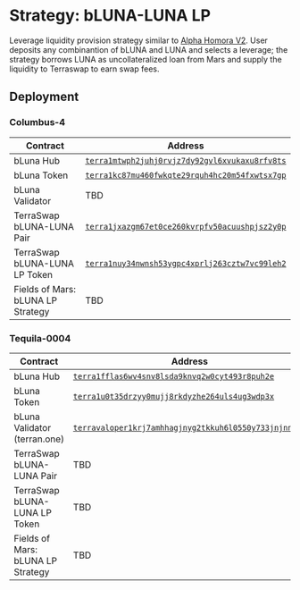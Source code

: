 # Strategy: bLUNA-LUNA LP

Leverage liquidity provision strategy similar to [Alpha Homora V2](https://alphafinancelab.gitbook.io/alpha-homora-v2/). User deposits any combinantion of bLUNA and LUNA and selects a leverage; the strategy borrows LUNA as uncollateralized loan from Mars and supply the liquidity to Terraswap to earn swap fees.

## Deployment

### Columbus-4

| Contract                          | Address                                                                                                                                      |
| --------------------------------- | -------------------------------------------------------------------------------------------------------------------------------------------- |
| bLuna Hub                         | [`terra1mtwph2juhj0rvjz7dy92gvl6xvukaxu8rfv8ts`](https://finder.terra.money/columbus-4/address/terra1mtwph2juhj0rvjz7dy92gvl6xvukaxu8rfv8ts) |
| bLuna Token                       | [`terra1kc87mu460fwkqte29rquh4hc20m54fxwtsx7gp`](https://finder.terra.money/columbus-4/address/terra1kc87mu460fwkqte29rquh4hc20m54fxwtsx7gp) |
| bLuna Validator                   | TBD                                                                                                                                          |
| TerraSwap bLUNA-LUNA Pair         | [`terra1jxazgm67et0ce260kvrpfv50acuushpjsz2y0p`](https://finder.terra.money/columbus-4/address/terra1jxazgm67et0ce260kvrpfv50acuushpjsz2y0p) |
| TerraSwap bLUNA-LUNA LP Token     | [`terra1nuy34nwnsh53ygpc4xprlj263cztw7vc99leh2`](https://finder.terra.money/columbus-4/address/terra1nuy34nwnsh53ygpc4xprlj263cztw7vc99leh2) |
| Fields of Mars: bLUNA LP Strategy | TBD                                                                                                                                          |

### Tequila-0004

| Contract                          | Address                                                                                                                                                    |
| --------------------------------- | ---------------------------------------------------------------------------------------------------------------------------------------------------------- |
| bLuna Hub                         | [`terra1fflas6wv4snv8lsda9knvq2w0cyt493r8puh2e`](https://finder.terra.money/columbus-4/address/terra1fflas6wv4snv8lsda9knvq2w0cyt493r8puh2e)               |
| bLuna Token                       | [`terra1u0t35drzyy0mujj8rkdyzhe264uls4ug3wdp3x`](https://finder.terra.money/columbus-4/address/terra1u0t35drzyy0mujj8rkdyzhe264uls4ug3wdp3x)               |
| bLuna Validator (terran.one)      | [`terravaloper1krj7amhhagjnyg2tkkuh6l0550y733jnjnnlzy`](https://finder.terra.money/columbus-4/address/terravaloper1krj7amhhagjnyg2tkkuh6l0550y733jnjnnlzy) |
| TerraSwap bLUNA-LUNA Pair         | TBD                                                                                                                                                        |
| TerraSwap bLUNA-LUNA LP Token     | TBD                                                                                                                                                        |
| Fields of Mars: bLUNA LP Strategy | TBD                                                                                                                                                        |
